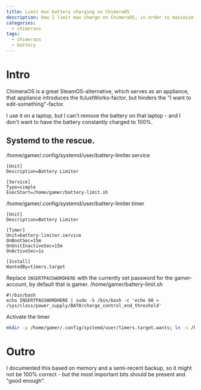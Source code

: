 ```yaml
---
title: Limit max battery charging on ChimeraOS
description: How I limit max charge on ChimeraOS, in order to maximize battery capacity
categories:
  - chimeraos
tags:
  - chimeraos
  - battery
---
```


# Intro

ChimeraOS is a great SteamOS-alternative, which serves as an appliance, that appliance introduces the ItJustWorks-factor,
but hinders the "I want to edit-something"-factor.

I use it on a laptop, but I can't remove the battery on that laptop - and I don't want to have the battery constantly charged to 100%.

## Systemd to the rescue.

/home/gamer/.config/systemd/user/battery-limiter.service
````shell
[Unit]
Description=Battery Limiter

[Service]
Type=simple
ExecStart=/home/gamer/battery-limit.sh
````

/home/gamer/.config/systemd/user/battery-limiter.timer
````shell
[Unit]
Description=Battery Limiter

[Timer]
Unit=battery-limiter.service
OnBootSec=15m
OnUnitInactiveSec=15m
OnActiveSec=1s

[Install]
WantedBy=timers.target
````

Replace `INSERTPASSWORDHERE` with the currently set password for the gamer-account, by default that is gamer.
/home/gamer/battery-limit.sh
````shell
#!/bin/bash
echo INSERTPASSWORDHERE | sudo -S /bin/bash -c 'echo 60 > /sys/class/power_supply/BAT0/charge_control_end_threshold'
````

Activate the timer
````bash
mkdir -p /home/gamer/.config/systemd/user/timers.target.wants; ln -s /home/gamer/.config/systemd/user/regular-maintenance.timer /home/gamer/.config/systemd/user/timers.target.wants/regular-maintenance.timer
````


# Outro

I documented this based on memory and a semi-recent backup, so it might not be 100% correct - but the most important bits should be present and "good enough".